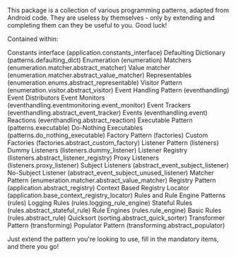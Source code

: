 This package is a collection of various programming patterns, adapted from Android code. They are useless by themselves - only by extending and completing them can they be useful to you. Good luck!

Contained within:


Constants interface (application.constants_interface)
Defaulting Dictionary (patterns.defaulting_dict)
Enumeration (enumeration)
    Matchers (enumeration.matcher.abstract_matcher)
    Value matcher (enumeration.matcher.abstract_value_matcher)
    Representables (enumeration.enums.abstract_representable)
    Visitor Pattern (enumeration.visitor.abstract_visitor)
Event Handling Pattern (eventhandling)
    Event Distributors
    Event Monitors (eventhandling.eventmonitoring.event_monitor)
    Event Trackers (eventhandling.abstract_event_tracker)
    Events (eventhandling.event)
    Reactions (eventhandling.abstract_reaction)
Executable Pattern (patterns.executable)
    Do-Nothing Executables (patterns.do_nothing_executable)
Factory Pattern (factories)
    Custom Factories (factories.abstract_custom_factory)
Listener Pattern (listeners)
    Dummy Listeners (listeners.dummy_listener)
    Listener Registry (listeners.abstract_listener_registry)
    Proxy Listeners (listeners.proxy_listener)
    Subject Listeners (abstract_event_subject_listener)
    No-Subject Listener (abstract_event_subject_unused_listener)
Matcher Pattern (enumeration.matcher.abstract_value_matcher)
Registry Pattern (application.abstract_registry)
    Context Based Registry Locator (application.base_context_registry_locator)
Rules and Rule Engine Patterns (rules)
    Logging Rules (rules.logging_rule_engine)
    Stateful Rules (rules.abstract_stateful_rule)
    Rule Engines (rules.rule_engine)
    Basic Rules (rules.abstract_rule)
Quicksort (sorting.abstract_quick_sorter)
Transformer Pattern (transforming)
    Populator Pattern (transforming.abstract_populator)

Just extend the pattern you're looking to use, fill in the mandatory items, and there you go!